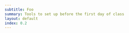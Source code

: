 ```yaml
---
subtitle: Foo
summary: Tools to set up before the first day of class
layout: default
index: 0.2
---
```


